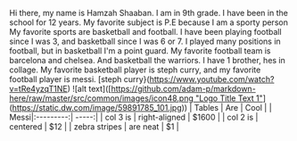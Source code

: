 Hi there, my name is Hamzah Shaaban. I am in 9th grade. I have been in the school for 12 years. My favorite subject is P.E because I am a sporty person
My favorite sports are basketball and football. I have been playing football since I was 3, and basketball since I was 6 or 7. I played many positions in football, but in basketball I'm a point guard. My favorite football team is barcelona and chelsea. And basketball the warriors.
I have 1 brother, hes in collage.
My favorite basketball player is steph curry, and my favorite football player is messi.
[steph curry}(https://www.youtube.com/watch?v=tRe4yzqT1NE) 
![alt text]([[https://github.com/adam-p/markdown-here/raw/master/src/common/images/icon48.png "Logo Title Text 1"](https://static.dw.com/image/59891785_101.jpg)](https://static.dw.com/image/59891785_101.jpg))
| Tables        | Are           | Cool  |
| Messi|:---------:| -----:|
| col 3 is      | right-aligned | $1600 |
| col 2 is      | centered      |   $12 |
| zebra stripes | are neat      |    $1 |
